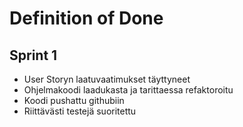 # Definition of Done

## Sprint 1

- User Storyn laatuvaatimukset täyttyneet
- Ohjelmakoodi laadukasta ja tarittaessa refaktoroitu
- Koodi pushattu githubiin
- Riittävästi testejä suoritettu
